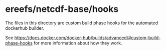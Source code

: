 # ereefs/netcdf-base/hooks

The files in this directory are custom build phase hooks for the automated dockerhub builder.

See <https://docs.docker.com/docker-hub/builds/advanced/#custom-build-phase-hooks> for more information about how they work.
